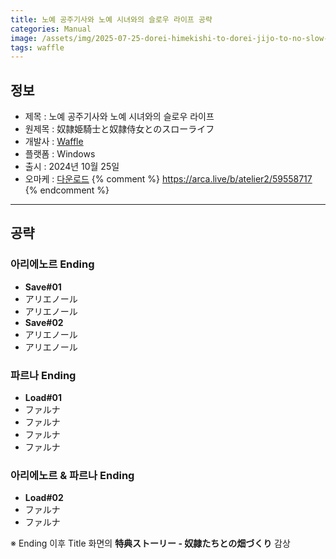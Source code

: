 ```yaml
---
title: 노예 공주기사와 노예 시녀와의 슬로우 라이프 공략
categories: Manual
image: /assets/img/2025-07-25-dorei-himekishi-to-dorei-jijo-to-no-slow-life-1.jpg
tags: waffle
---
```


## 정보

* 제목 : 노예 공주기사와 노예 시녀와의 슬로우 라이프
* 원제목 : 奴隷姫騎士と奴隷侍女とのスローライフ
* 개발사 : [Waffle](/tags/waffle)
* 플랫폼 : Windows
* 출시 : 2024년 10월 25일
* 오마케 : [다운로드](/assets/omake/dorei-himekishi-to-dorei-jijo-to-no-slow-life.zip)
{% comment %}
https://arca.live/b/atelier2/59558717
{% endcomment %}

---

## 공략

### 아리에노르 Ending

* **Save#01**
* アリエノール
* アリエノール
* **Save#02**
* アリエノール
* アリエノール

### 파르나 Ending

* **Load#01**
* ファルナ
* ファルナ
* ファルナ
* ファルナ

### 아리에노르 & 파르나 Ending

* **Load#02**
* ファルナ
* ファルナ

※ Ending 이후 Title 화면의 **特典ストーリー - 奴隷たちとの畑づくり** 감상  